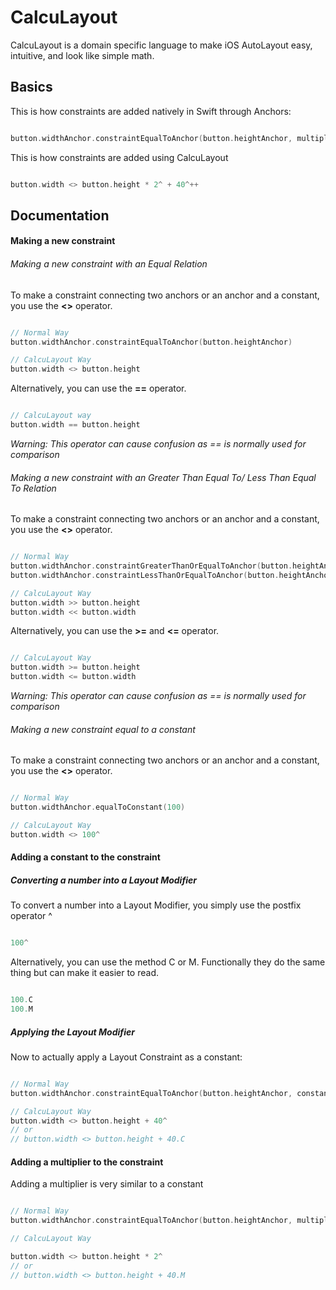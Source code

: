 # CalcuLayout
CalcuLayout is a domain specific language to make iOS AutoLayout easy, intuitive, and look like simple math.

## Basics
This is how constraints are added natively in Swift through Anchors:

```swift

button.widthAnchor.constraintEqualToAnchor(button.heightAnchor, multiplier: 2.0, constant: 40.0).active = true

```

This is how constraints are added using CalcuLayout

```swift

button.width <> button.height * 2^ + 40^++

```

## Documentation

#### Making a new constraint

###### Making a new constraint with an Equal Relation

To make a constraint connecting two anchors or an anchor and a constant, you use the **<>** operator.
```swift

// Normal Way 
button.widthAnchor.constraintEqualToAnchor(button.heightAnchor)

// CalcuLayout Way
button.width <> button.height

```

Alternatively, you can use the **==** operator.

```swift

// CalcuLayout way
button.width == button.height

```
*Warning: This operator can cause confusion as == is normally used for comparison*

###### Making a new constraint with an Greater Than Equal To/ Less Than Equal To Relation

To make a constraint connecting two anchors or an anchor and a constant, you use the **<>** operator.
```swift

// Normal Way 
button.widthAnchor.constraintGreaterThanOrEqualToAnchor(button.heightAnchor)
button.widthAnchor.constraintLessThanOrEqualToAnchor(button.heightAnchor)

// CalcuLayout Way
button.width >> button.height
button.width << button.width

```

Alternatively, you can use the **>=** and **<=** operator.

```swift

// CalcuLayout Way
button.width >= button.height
button.width <= button.width

```
*Warning: This operator can cause confusion as == is normally used for comparison*

###### Making a new constraint equal to a constant

To make a constraint connecting two anchors or an anchor and a constant, you use the **<>** operator.
```swift

// Normal Way 
button.widthAnchor.equalToConstant(100)

// CalcuLayout Way
button.width <> 100^

```

#### Adding a constant to the constraint

##### Converting a number into a Layout Modifier
 
 To convert a number into a Layout Modifier, you simply use the postfix operator ^
 
```swift

100^

```

Alternatively, you can use the method C or M. Functionally they do the same thing but can make it easier to read.

```swift

100.C
100.M

```

##### Applying the Layout Modifier

Now to actually apply a Layout Constraint as a constant:

```swift

// Normal Way
button.widthAnchor.constraintEqualToAnchor(button.heightAnchor, constant: 40.0)

// CalcuLayout Way
button.width <> button.height + 40^
// or 
// button.width <> button.height + 40.C

```

#### Adding a multiplier to the constraint

Adding a multiplier is very similar to a constant

```swift

// Normal Way
button.widthAnchor.constraintEqualToAnchor(button.heightAnchor, multiplier: 2.0)

// CalcuLayout Way

button.width <> button.height * 2^
// or 
// button.width <> button.height + 40.M

```
